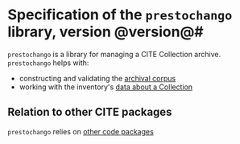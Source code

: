 # Specification of the `prestochango` library, version @version@#

`prestochango` is a library for managing a CITE Collection archive.  `prestochango` helps with:


- constructing and validating the <a concordion:run="concordion" href="corpus/Corpus.html">archival corpus</a>
- working with the inventory's <a concordion:run="concordion" href="inventory/Inventory.html">data about a Collection</a>


## Relation to other CITE packages ##

`prestochango` relies on [other code packages](dependencies/Dependencies.html)
